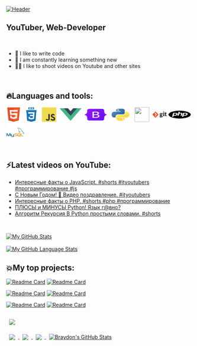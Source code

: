 [![Header](https://github.com/klondikeitblogger/prelimg/blob/e2c188e3013cc949a71f5f716f5a70a0147efb43/GFX%20BANNER%203.png)](https://www.youtube.com/c/MaxShowPro)
## YouTuber, Web-Developer

<div align="center"><img src="https://komarev.com/ghpvc/?username=IT-Personality&style=flat-square&color=0fffcf" alt=""/></div>

- 💪 I like to write code<br />
- 🥅 I am constantly learning something new<br />
- 🤹🏽 I like to shoot videos on Youtube and other sites
 
<br />
<h2>🔥Languages and tools:</h2>
<div>
  <img src="https://github.com/devicons/devicon/blob/master/icons/html5/html5-original.svg" title="HTML5" alt="HTML" width="40" height="40"/>&nbsp;
  <img src="https://github.com/devicons/devicon/blob/master/icons/css3/css3-plain-wordmark.svg"  title="CSS3" alt="CSS" width="40" height="40"/>&nbsp;
  <img src="https://github.com/devicons/devicon/blob/master/icons/javascript/javascript-original.svg" title="JavaScript" alt="JavaScript" width="40" height="40"/>&nbsp;
  <img src="https://github.com/devicons/devicon/blob/master/icons/vuejs/vuejs-original.svg" width="60" height="40"/>&nbsp;
   <img src="https://github.com/devicons/devicon/blob/master/icons/bootstrap/bootstrap-original.svg" width="60" height="40"/>&nbsp;
  <img src="https://github.com/devicons/devicon/blob/master/icons/python/python-original.svg" width="60" height="40"/>&nbsp;
  <img src="https://cdn-icons-png.flaticon.com/128/2305/2305848.png" width="40" height="40"/>&nbsp;
  <img src="https://github.com/devicons/devicon/blob/master/icons/git/git-original-wordmark.svg" title="Git" **alt="Git" width="40" height="40"/>
  <img src="https://github.com/devicons/devicon/blob/master/icons/php/php-plain.svg" title="PHP"  alt="PHP" width="60" height="40"/>&nbsp;
  <img src="https://github.com/devicons/devicon/blob/master/icons/mysql/mysql-original-wordmark.svg" title="MySQL"  alt="MySQL" width="50" height="50"/>&nbsp;
</div>
<br />


## ⚡️Latest videos on YouTube:
<!-- YOUTUBE:START -->
- [Интересные факты о JavaScript. #shorts #ityoutubers #программирование #js](https://www.youtube.com/watch?v=Pz0iSSf3T2A)
- [С Новым Годом! 🎄 Видео поздравление. #ityoutubers](https://www.youtube.com/watch?v=Wu3n9NtxqpY)
- [Интересные факты о PHP. #shorts #php #программирование](https://www.youtube.com/watch?v=yQArgZAPMpM)
- [ПЛЮСЫ и МИНУСЫ Python! Язык г@вно?](https://www.youtube.com/watch?v=7p32DhiU66g)
- [Алгоритм Рекурсия В Python простыми словами. #shorts](https://www.youtube.com/watch?v=UsMtV_j4H38)
<!-- YOUTUBE:END -->

<br />


[![My GitHub Stats](https://github-readme-stats.vercel.app/api/?username=IT-Personality&count_private=true&theme=tokyonight&showicons=true)]() <br /><br />
[![My GitHub Language Stats](https://github-readme-stats.vercel.app/api/top-langs/?username=IT-Personality&langs_count=5&theme=tokyonight)]()

## 💥My top projects: <br />
[![Readme Card](https://github-readme-stats.vercel.app/api/pin/?username=IT-Personality&repo=it-personality.github.io)](https://github.com/IT-Personality/it-personality.github.io)
[![Readme Card](https://github-readme-stats.vercel.app/api/pin/?username=IT-Personality&repo=currency-converter.github.io)](https://github.com/IT-Personality/currency-converter.github.io)

[![Readme Card](https://github-readme-stats.vercel.app/api/pin/?username=IT-Personality&repo=qr-code-generator.github.io)](https://github.com/IT-Personality/qr-code-generator.github.io)
[![Readme Card](https://github-readme-stats.vercel.app/api/pin/?username=IT-Personality&repo=online-stopwatch.github.io)](https://github.com/IT-Personality/online-stopwatch.github.io)

[![Readme Card](https://github-readme-stats.vercel.app/api/pin/?username=IT-Personality&repo=ProtoNetX)](https://github.com/IT-Personality/ProtoNetX)
[![Readme Card](https://github-readme-stats.vercel.app/api/pin/?username=IT-Personality&repo=Your_browser)](https://github.com/IT-Personality/Your_browser)


<a href="https://github.com/braydoncoyer/tailwindcss-v2-dark-mode-template">
  <img align="center" style="margin:1rem 0.5rem" src="https://github-readme-stats.vercel.app/api/pin/?username=braydoncoyer&repo=tailwindcss-v2-dark-mode-template&title_color=ffffff&text_color=c9cacc&icon_color=4AB197&bg_color=1A2B34" />
</a>
<br>
<a href="https://github.com/braydoncoyer/ng-limeade">
  <img align="center" style="margin:0.5rem" src="https://github-readme-stats.vercel.app/api/pin/?username=braydoncoyer&repo=ng-limeade&title_color=ffffff&text_color=c9cacc&icon_color=4AB197&bg_color=1A2B34" />
</a>
<a href="https://github.com/braydoncoyer/officeapi">
  <img align="center" style="margin:0.5rem" src="https://github-readme-stats.vercel.app/api/pin/?username=braydoncoyer&repo=officeapi&title_color=ffffff&text_color=c9cacc&icon_color=4AB197&bg_color=1A2B34" />
</a>

<a href="https://github.com/braydoncoyer">
  <img align="center" style="margin:0.5rem" src="https://github-readme-stats.vercel.app/api/top-langs/?username=braydoncoyer&hide=html,css&title_color=ffffff&text_color=c9cacc&icon_color=4AB197&bg_color=1A2B34" />
</a>
<a href="https://github.com/braydoncoyer">
  <img align="center" style="margin:0.5rem" src="https://github-readme-stats.vercel.app/api?username=braydoncoyer&show_icons=true&line_height=27&count_private=true&title_color=ffffff&text_color=c9cacc&icon_color=4AB097&bg_color=1A2B34" alt="Braydon's GitHub Stats" />
</a>

